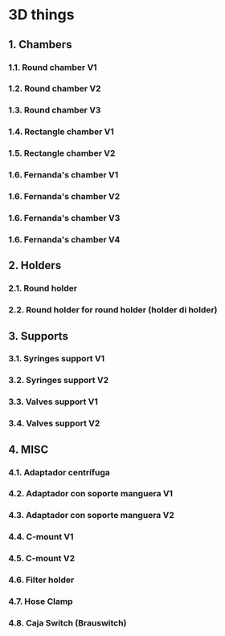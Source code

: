 # 3D things

## 1. Chambers

### 1.1. Round chamber V1
### 1.2. Round chamber V2
### 1.3. Round chamber V3

### 1.4. Rectangle chamber V1
### 1.5. Rectangle chamber V2

### 1.6. Fernanda's chamber V1
### 1.6. Fernanda's chamber V2
### 1.6. Fernanda's chamber V3
### 1.6. Fernanda's chamber V4

## 2. Holders

### 2.1. Round holder
### 2.2. Round holder for round holder (holder di holder)

## 3. Supports

### 3.1. Syringes support V1
### 3.2. Syringes support V2
### 3.3. Valves support V1
### 3.4. Valves support V2

## 4. MISC

### 4.1. Adaptador centrífuga
### 4.2. Adaptador con soporte manguera V1
### 4.3. Adaptador con soporte manguera V2
### 4.4. C-mount V1
### 4.5. C-mount V2
### 4.6. Filter holder
### 4.7. Hose Clamp
### 4.8. Caja Switch (Brauswitch)










